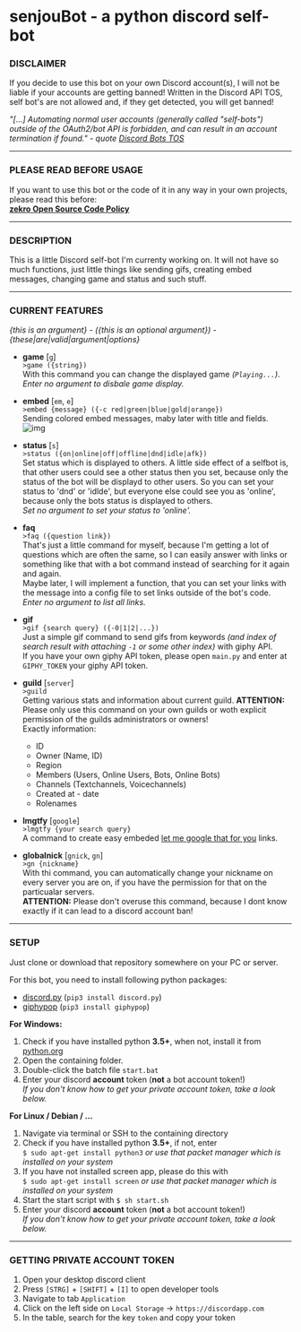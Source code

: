 # senjouBot - a python discord self-bot

### DISCLAIMER
If you decide to use this bot on your own Discord account(s), I will not be liable if your accounts are getting banned! Written in the Discord API TOS, self bot's are not allowed and, if they get detected, you will get banned!  

*"[...] Automating normal user accounts (generally called "self-bots") outside of the OAuth2/bot API is 
forbidden, and can result in an account termination if found."* *- quote [Discord Bots TOS](https://discordapp.com/developers/docs/topics/oauth2#bot-vs-user-accounts)*

---

### PLEASE READ BEFORE USAGE

If you want to use this bot or the code of it in any way in your own projects, please read this before:  
**[zekro Open Source Code Policy](https://gist.github.com/zekroTJA/adbce830d6c876661cb7d7244ecb19b8)**

---

### DESCRIPTION

This is a little Discord self-bot I'm currenty working on. It will not have so much functions, just little things like sending gifs, creating embed messages, changing game and status and such stuff.

---
### CURRENT FEATURES  
*{this is an argument} - ({this is an optional argument}) - {these|are|valid|argument|options}*

- **game** [`g`]  
`>game ({string})`  
With this command you can change the displayed game *(`Playing...`)*.  
*Enter no argument to disbale game display.*

- **embed** [`em`, `e`]  
`>embed {message} ({-c red|green|blue|gold|orange})`  
Sending colored embed messages, maby later with title and fields.  
![img](http://zekro.de/ss/Discord_2017-10-19_21-57-40.jpg)

- **status** [`s`]  
`>status ({on|online|off|offline|dnd|idle|afk})`  
Set status which is displayed to others. A little side effect of a selfbot is, that other users could see a other status then you set, because only the status of the bot will be displayd to other users. So you can set your status to 'dnd' or 'idlde', but everyone else could see you as 'online', because only the bots status is displayed to others.  
*Set no argument to set your status to 'online'.*

- **faq**  
`>faq ({question link})`  
That's just a little command for myself, because I'm getting a lot of questions which are often the same, so I can easily answer with links or something like that with a bot command instead of searching for it again and again.  
Maybe later, I will implement a function, that you can set your links with the message into a config file to set links outside of the bot's code.  
*Enter no argument to list all links.*

- **gif**  
`>gif {search query} ({-0|1|2|...})`  
Just a simple gif command to send gifs from keywords *(and index of search result with attaching `-1` or some other index)* with giphy API.  
If you have your own giphy API token, please open `main.py` and enter at `GIPHY_TOKEN` your giphy API token.

- **guild** [`server`]  
`>guild`  
Getting various stats and information about current guild. 
**ATTENTION:** Please only use this command on your own guilds or woth explicit permission of the guilds administrators or owners!  
Exactly information:
  - ID
  - Owner (Name, ID)
  - Region
  - Members (Users, Online Users, Bots, Online Bots)
  - Channels (Textchannels, Voicechannels)
  - Created at - date
  - Rolenames

- **lmgtfy** [`google`]  
`>lmgtfy {your search query}`  
A command to create easy embeded [let me google that for you](http://lmgtfy.com/) links.

- **globalnick** [`gnick`, `gn`]  
`>gn {nickname}`  
With thi command, you can automatically change your nickname on every server you are on, if you have the permission for that on the particualar servers.  
**ATTENTION:** Please don't overuse this command, because I dont know exactly if it can lead to a discord account ban!

---
### SETUP

Just clone or download that repository somewhere on your PC or server.

For this bot, you need to install following python packages:
- [discord.py](https://github.com/Rapptz/discord.py) (`pip3 install discord.py`)
- [giphypop](https://github.com/shaunduncan/giphypop) (`pip3 install giphypop`)

**For Windows:**  
1. Check if you have installed python **3.5+**, when not, install it from [python.org](http://python.org)
2. Open the containing folder.
3. Double-click the batch file `start.bat`
4. Enter your discord **account** token (**not** a bot account token!)  
*If you don't know how to get your private account token, take a look below.*

**For Linux / Debian / ...**  
1. Navigate via terminal or SSH to the containing directory
2. Check if you have installed python **3.5+**, if not, enter  
`$ sudo apt-get install python3`  *or use that packet manager which is installed on your system*
2. If you have not installed screen app, please do this with  
`$ sudo apt-get install screen`  *or use that packet manager which is installed on your system*
3. Start the start script with `$ sh start.sh`
4. Enter your discord **account** token (**not** a bot account token!)  
*If you don't know how to get your private account token, take a look below.*

---
### GETTING PRIVATE ACCOUNT TOKEN

1. Open your desktop discord client
2. Press `[STRG]` + `[SHIFT]` + `[I]` to open developer tools
3. Navigate to tab `Application`
4. Click on the left side on `Local Storage` -> `https://discordapp.com`
5. In the table, search for the key `token` and copy your token
